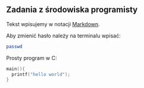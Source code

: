 ## Zadania z środowiska programisty

Tekst wpisujemy w notacji [Markdown](http://daringfireball.net/projects/markdown/).

Aby zmienić hasło należy na terminalu wpisać:

```sh
passwd
```
Prosty program w C:
```c
main(){
  printf("hello world");
} 

